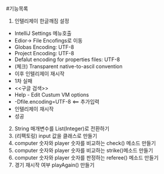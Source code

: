 
#기능목록

1. 인텔리제이 한글깨짐 설정
 - IntelliJ Settings 메뉴호출
 - Edior-> File Encofings로 이동
 - Globas Encoding: UTF-8
 - Project Encoding: UTF-8
 - Defalut encoding for properties files: UTF-8
 - (체크) Transparent native-to-ascil convention
 - 이후 인텔리제이 재시작
 - 1차 실패
 - <<구글 검색>>
  - Help - Edit Custum VM options
  - -Dfile.encoding=UTF-8  <== 추가입력
  - 인텔리제이 재시작
  - 성공
2. String 매개변수를 List(Integer)로 전환하기
3. (리팩토링) input 값을 클래스로 만들기 
4.  computer 숫자와 player 숫자를 비교하는 check() 메소드 만들기
5.  computer 숫자와 player 숫자를 비교하는 strike()메소드 만들기
6.  computer 숫자와 player 숫자를 판정하는 referee() 메소드 만들기
7.  경기 재시작 여부 playAgain() 만들기